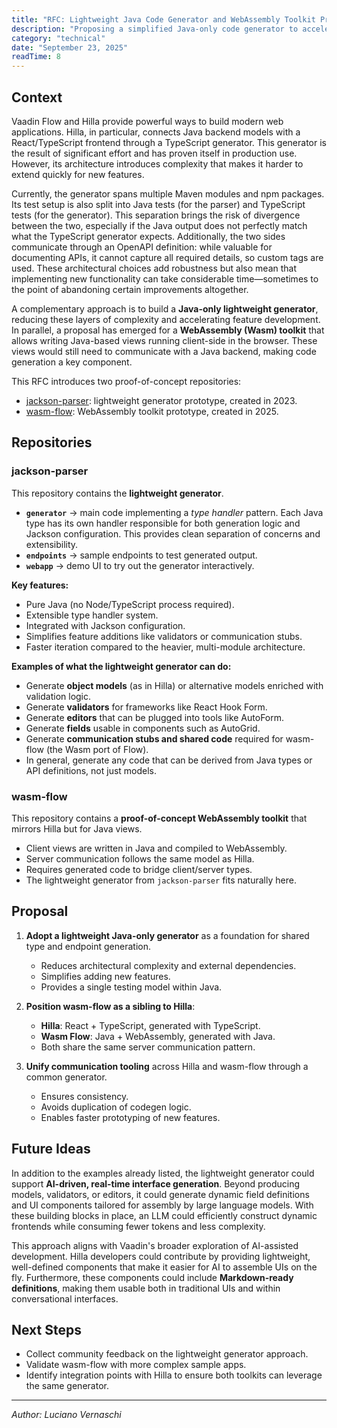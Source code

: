 ```yaml
---
title: "RFC: Lightweight Java Code Generator and WebAssembly Toolkit Prototype"
description: "Proposing a simplified Java-only code generator to accelerate feature development and support WebAssembly toolkit integration."
category: "technical"
date: "September 23, 2025"
readTime: 8
---
```


## Context

Vaadin Flow and Hilla provide powerful ways to build modern web applications. Hilla, in particular, connects Java backend models with a React/TypeScript frontend through a TypeScript generator. This generator is the result of significant effort and has proven itself in production use. However, its architecture introduces complexity that makes it harder to extend quickly for new features.

Currently, the generator spans multiple Maven modules and npm packages. Its test setup is also split into Java tests (for the parser) and TypeScript tests (for the generator). This separation brings the risk of divergence between the two, especially if the Java output does not perfectly match what the TypeScript generator expects. Additionally, the two sides communicate through an OpenAPI definition: while valuable for documenting APIs, it cannot capture all required details, so custom tags are used. These architectural choices add robustness but also mean that implementing new functionality can take considerable time—sometimes to the point of abandoning certain improvements altogether.

A complementary approach is to build a **Java-only lightweight generator**, reducing these layers of complexity and accelerating feature development. In parallel, a proposal has emerged for a **WebAssembly (Wasm) toolkit** that allows writing Java-based views running client-side in the browser. These views would still need to communicate with a Java backend, making code generation a key component.

This RFC introduces two proof-of-concept repositories:

- [jackson-parser](https://github.com/cromoteca/jackson-parser): lightweight generator prototype, created in 2023.
- [wasm-flow](https://github.com/cromoteca/wasm-flow): WebAssembly toolkit prototype, created in 2025.

## Repositories

### jackson-parser

This repository contains the **lightweight generator**.

- **`generator`** → main code implementing a *type handler* pattern. Each Java type has its own handler responsible for both generation logic and Jackson configuration. This provides clean separation of concerns and extensibility.
- **`endpoints`** → sample endpoints to test generated output.
- **`webapp`** → demo UI to try out the generator interactively.

**Key features:**
- Pure Java (no Node/TypeScript process required).
- Extensible type handler system.
- Integrated with Jackson configuration.
- Simplifies feature additions like validators or communication stubs.
- Faster iteration compared to the heavier, multi-module architecture.

**Examples of what the lightweight generator can do:**
- Generate **object models** (as in Hilla) or alternative models enriched with validation logic.
- Generate **validators** for frameworks like React Hook Form.
- Generate **editors** that can be plugged into tools like AutoForm.
- Generate **fields** usable in components such as AutoGrid.
- Generate **communication stubs and shared code** required for wasm-flow (the Wasm port of Flow).
- In general, generate any code that can be derived from Java types or API definitions, not just models.

### wasm-flow

This repository contains a **proof-of-concept WebAssembly toolkit** that mirrors Hilla but for Java views.

- Client views are written in Java and compiled to WebAssembly.
- Server communication follows the same model as Hilla.
- Requires generated code to bridge client/server types.
- The lightweight generator from `jackson-parser` fits naturally here.

## Proposal

1. **Adopt a lightweight Java-only generator** as a foundation for shared type and endpoint generation.
   - Reduces architectural complexity and external dependencies.
   - Simplifies adding new features.
   - Provides a single testing model within Java.

2. **Position wasm-flow as a sibling to Hilla**:
   - **Hilla**: React + TypeScript, generated with TypeScript.
   - **Wasm Flow**: Java + WebAssembly, generated with Java.
   - Both share the same server communication pattern.

3. **Unify communication tooling** across Hilla and wasm-flow through a common generator.
   - Ensures consistency.
   - Avoids duplication of codegen logic.
   - Enables faster prototyping of new features.

## Future Ideas

In addition to the examples already listed, the lightweight generator could support **AI-driven, real-time interface generation**. Beyond producing models, validators, or editors, it could generate dynamic field definitions and UI components tailored for assembly by large language models. With these building blocks in place, an LLM could efficiently construct dynamic frontends while consuming fewer tokens and less complexity.

This approach aligns with Vaadin's broader exploration of AI-assisted development. Hilla developers could contribute by providing lightweight, well-defined components that make it easier for AI to assemble UIs on the fly. Furthermore, these components could include **Markdown-ready definitions**, making them usable both in traditional UIs and within conversational interfaces.

## Next Steps

- Collect community feedback on the lightweight generator approach.
- Validate wasm-flow with more complex sample apps.
- Identify integration points with Hilla to ensure both toolkits can leverage the same generator.

---

*Author: Luciano Vernaschi*

